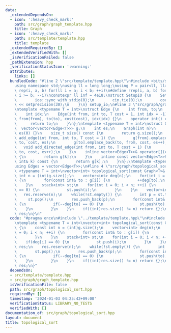 ```yaml
---
data:
  _extendedDependsOn:
  - icon: ':heavy_check_mark:'
    path: src/graph/graph_template.hpp
    title: Graph
  - icon: ':heavy_check_mark:'
    path: src/template/template.hpp
    title: template
  _extendedRequiredBy: []
  _extendedVerifiedWith: []
  _isVerificationFailed: false
  _pathExtension: hpp
  _verificationStatusIcon: ':warning:'
  attributes:
    links: []
  bundledCode: "#line 2 \"src/template/template.hpp\"\n#include <bits/stdc++.h>\n\
    using namespace std;\nusing ll = long long;\nusing P = pair<ll, ll>;\n#define\
    \ rep(i, a, b) for(ll i = a; i < b; ++i)\n#define rrep(i, a, b) for(ll i = a;\
    \ i >= b; --i)\nconstexpr ll inf = 4e18;\nstruct SetupIO {\n    SetupIO() {\n\
    \        ios::sync_with_stdio(0);\n        cin.tie(0);\n        cout << fixed\
    \ << setprecision(30);\n    }\n} setup_io;\n#line 3 \"src/graph/graph_template.hpp\"\
    \ntemplate <typename T = int>\nstruct Edge {\n    int from, to;\n    T cost;\n\
    \    int idx;\n    Edge(int from, int to, T cost = 1, int idx = -1)\n        :\
    \ from(from), to(to), cost(cost), idx(idx) {}\n    operator int() const {\n  \
    \      return to;\n    }\n};\ntemplate <typename T = int>\nstruct Graph {\n  \
    \  vector<vector<Edge<T>>> g;\n    int es;\n    Graph(int n)\n        : g(n),\
    \ es(0) {}\n    size_t size() const {\n        return g.size();\n    }\n    void\
    \ add_edge(int from, int to, T cost = 1) {\n        g[from].emplace_back(from,\
    \ to, cost, es);\n        g[to].emplace_back(to, from, cost, es++);\n    }\n \
    \   void add_directed_edge(int from, int to, T cost = 1) {\n        g[from].emplace_back(from,\
    \ to, cost, es++);\n    }\n    inline vector<Edge<T>>& operator[](const int& k)\
    \ {\n        return g[k];\n    }\n    inline const vector<Edge<T>>& operator[](const\
    \ int& k) const {\n        return g[k];\n    }\n};\ntemplate <typename T = int>\n\
    using Edges = vector<Edge<T>>;\n#line 4 \"src/graph/topological_sort.hpp\"\ntemplate\
    \ <typename T = int>\nvector<int> topological_sort(const Graph<T>& g) {\n    const\
    \ int n = (int)g.size();\n    vector<int> deg(n);\n    for(int i = 0; i < n; ++i)\
    \ {\n        for(const int& to : g[i]) {\n            ++deg[to];\n        }\n\
    \    }\n    stack<int> st;\n    for(int i = 0; i < n; ++i) {\n        if(deg[i]\
    \ == 0) {\n            st.push(i);\n        }\n    }\n    vector<int> res;\n \
    \   res.reserve(n);\n    while(!st.empty()) {\n        int p = st.top();\n   \
    \     st.pop();\n        res.push_back(p);\n        for(const int& to : g[p])\
    \ {\n            if(--deg[to] == 0) {\n                st.push(to);\n        \
    \    }\n        }\n    }\n    if((int)res.size() != n) return {};\n    return\
    \ res;\n}\n"
  code: "#pragma once\n#include \"../template/template.hpp\"\n#include \"./graph_template.hpp\"\
    \ntemplate <typename T = int>\nvector<int> topological_sort(const Graph<T>& g)\
    \ {\n    const int n = (int)g.size();\n    vector<int> deg(n);\n    for(int i\
    \ = 0; i < n; ++i) {\n        for(const int& to : g[i]) {\n            ++deg[to];\n\
    \        }\n    }\n    stack<int> st;\n    for(int i = 0; i < n; ++i) {\n    \
    \    if(deg[i] == 0) {\n            st.push(i);\n        }\n    }\n    vector<int>\
    \ res;\n    res.reserve(n);\n    while(!st.empty()) {\n        int p = st.top();\n\
    \        st.pop();\n        res.push_back(p);\n        for(const int& to : g[p])\
    \ {\n            if(--deg[to] == 0) {\n                st.push(to);\n        \
    \    }\n        }\n    }\n    if((int)res.size() != n) return {};\n    return\
    \ res;\n}"
  dependsOn:
  - src/template/template.hpp
  - src/graph/graph_template.hpp
  isVerificationFile: false
  path: src/graph/topological_sort.hpp
  requiredBy: []
  timestamp: '2024-01-03 04:25:42+09:00'
  verificationStatus: LIBRARY_NO_TESTS
  verifiedWith: []
documentation_of: src/graph/topological_sort.hpp
layout: document
title: topological_sort
---
```

